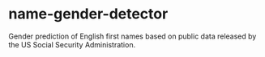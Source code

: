 # name-gender-detector
Gender prediction of English first names based on public data released by the US Social Security Administration.
